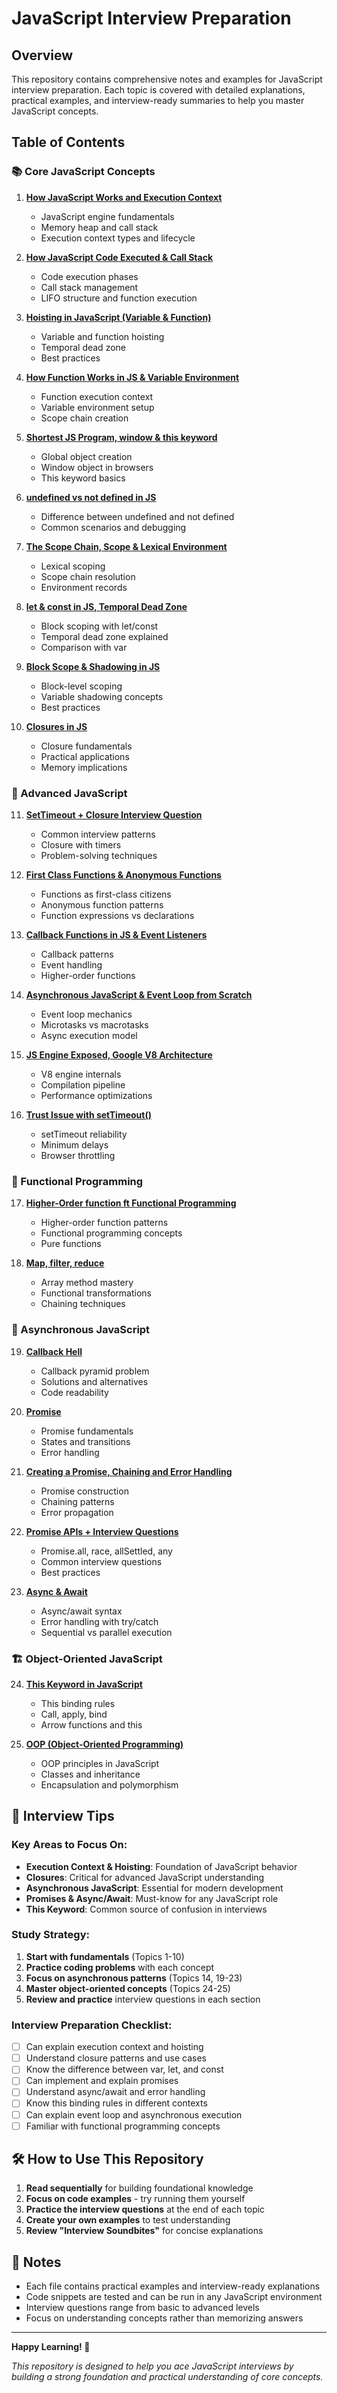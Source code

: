 # JavaScript Interview Preparation

## Overview

This repository contains comprehensive notes and examples for JavaScript interview preparation. Each topic is covered with detailed explanations, practical examples, and interview-ready summaries to help you master JavaScript concepts.

## Table of Contents

### 📚 Core JavaScript Concepts

1. **[How JavaScript Works and Execution Context](./01.%20How%20JavaScript%20works%20and%20Execution%20Context.md)**

   - JavaScript engine fundamentals
   - Memory heap and call stack
   - Execution context types and lifecycle

2. **[How JavaScript Code Executed & Call Stack](./02.%20How%20JavaScript%20Code%20Executed%20&%20Call%20Stack.md)**

   - Code execution phases
   - Call stack management
   - LIFO structure and function execution

3. **[Hoisting in JavaScript (Variable & Function)](<./03.%20Hoisting%20in%20JavaScript%20(Variable%20&%20Function).md>)**

   - Variable and function hoisting
   - Temporal dead zone
   - Best practices

4. **[How Function Works in JS & Variable Environment](./04.%20How%20function%20works%20in%20JS%20&%20Variable%20Environment.md)**

   - Function execution context
   - Variable environment setup
   - Scope chain creation

5. **[Shortest JS Program, window & this keyword](./05.%20Shortest%20JS%20Program,%20window%20&%20this%20keyword.md)**

   - Global object creation
   - Window object in browsers
   - This keyword basics

6. **[undefined vs not defined in JS](./06.%20undefined%20vs%20not%20defined%20in%20JS.md)**

   - Difference between undefined and not defined
   - Common scenarios and debugging

7. **[The Scope Chain, Scope & Lexical Environment](./07.%20The%20Scope%20Chain,%20Scope%20&%20Lexical%20Environment.md)**

   - Lexical scoping
   - Scope chain resolution
   - Environment records

8. **[let & const in JS, Temporal Dead Zone](./08.%20let%20&%20const%20in%20JS,%20Temporal%20Dead%20Zone.md)**

   - Block scoping with let/const
   - Temporal dead zone explained
   - Comparison with var

9. **[Block Scope & Shadowing in JS](./09.%20Block%20Scope%20&%20Shadowing%20in%20JS.md)**

   - Block-level scoping
   - Variable shadowing concepts
   - Best practices

10. **[Closures in JS](./10.%20Closures%20in%20JS.md)**
    - Closure fundamentals
    - Practical applications
    - Memory implications

### 🔧 Advanced JavaScript

11. **[SetTimeout + Closure Interview Question](./11.%20SetTimeout%20+%20Closure%20Interview%20Question.md)**

    - Common interview patterns
    - Closure with timers
    - Problem-solving techniques

12. **[First Class Functions & Anonymous Functions](./12.%20First%20Class%20Functions%20&%20Anonymous%20Functions.md)**

    - Functions as first-class citizens
    - Anonymous function patterns
    - Function expressions vs declarations

13. **[Callback Functions in JS & Event Listeners](./13.%20Callback%20Functions%20in%20JS%20&%20Event%20Listeners.md)**

    - Callback patterns
    - Event handling
    - Higher-order functions

14. **[Asynchronous JavaScript & Event Loop from Scratch](./14.%20Asynchronous%20JavaScript%20&%20Event%20Loop%20from%20Scratch.md)**

    - Event loop mechanics
    - Microtasks vs macrotasks
    - Async execution model

15. **[JS Engine Exposed, Google V8 Architecture](./15.%20JS%20Engine%20Exposed,%20Google%20V8%20Architecture.md)**

    - V8 engine internals
    - Compilation pipeline
    - Performance optimizations

16. **[Trust Issue with setTimeout()](<./16.%20Trust%20Issue%20with%20setTimeout().md>)**
    - setTimeout reliability
    - Minimum delays
    - Browser throttling

### 🎯 Functional Programming

17. **[Higher-Order function ft Functional Programming](./17.%20Higher-Order%20function%20ft%20Functional%20Programming.md)**

    - Higher-order function patterns
    - Functional programming concepts
    - Pure functions

18. **[Map, filter, reduce](./18.%20Map,%20filter,%20reduce.md)**
    - Array method mastery
    - Functional transformations
    - Chaining techniques

### 🚀 Asynchronous JavaScript

19. **[Callback Hell](./19.%20Callback%20Hell.md)**

    - Callback pyramid problem
    - Solutions and alternatives
    - Code readability

20. **[Promise](./20.%20Promise.md)**

    - Promise fundamentals
    - States and transitions
    - Error handling

21. **[Creating a Promise, Chaining and Error Handling](./21.%20Creating%20a%20Promise,%20Chaining%20and%20Error%20Handling.md)**

    - Promise construction
    - Chaining patterns
    - Error propagation

22. **[Promise APIs + Interview Questions](./22.%20Promise%20APIs%20+%20Interview%20Questions.md)**

    - Promise.all, race, allSettled, any
    - Common interview questions
    - Best practices

23. **[Async & Await](./23.%20Async%20&%20Await.md)**
    - Async/await syntax
    - Error handling with try/catch
    - Sequential vs parallel execution

### 🏗️ Object-Oriented JavaScript

24. **[This Keyword in JavaScript](./24.%20This%20Keyword%20in%20JavaScript.md)**

    - This binding rules
    - Call, apply, bind
    - Arrow functions and this

25. **[OOP (Object-Oriented Programming)](<./25.%20OOP%20(Object-Oriented%20Programming).md>)**
    - OOP principles in JavaScript
    - Classes and inheritance
    - Encapsulation and polymorphism

## 🎯 Interview Tips

### Key Areas to Focus On:

- **Execution Context & Hoisting**: Foundation of JavaScript behavior
- **Closures**: Critical for advanced JavaScript understanding
- **Asynchronous JavaScript**: Essential for modern development
- **Promises & Async/Await**: Must-know for any JavaScript role
- **This Keyword**: Common source of confusion in interviews

### Study Strategy:

1. **Start with fundamentals** (Topics 1-10)
2. **Practice coding problems** with each concept
3. **Focus on asynchronous patterns** (Topics 14, 19-23)
4. **Master object-oriented concepts** (Topics 24-25)
5. **Review and practice** interview questions in each section

### Interview Preparation Checklist:

- [ ] Can explain execution context and hoisting
- [ ] Understand closure patterns and use cases
- [ ] Know the difference between var, let, and const
- [ ] Can implement and explain promises
- [ ] Understand async/await and error handling
- [ ] Know this binding rules in different contexts
- [ ] Can explain event loop and asynchronous execution
- [ ] Familiar with functional programming concepts

## 🛠️ How to Use This Repository

1. **Read sequentially** for building foundational knowledge
2. **Focus on code examples** - try running them yourself
3. **Practice the interview questions** at the end of each topic
4. **Create your own examples** to test understanding
5. **Review "Interview Soundbites"** for concise explanations

## 📝 Notes

- Each file contains practical examples and interview-ready explanations
- Code snippets are tested and can be run in any JavaScript environment
- Interview questions range from basic to advanced levels
- Focus on understanding concepts rather than memorizing answers

---

**Happy Learning! 🚀**

_This repository is designed to help you ace JavaScript interviews by building a strong foundation and practical understanding of core concepts._
